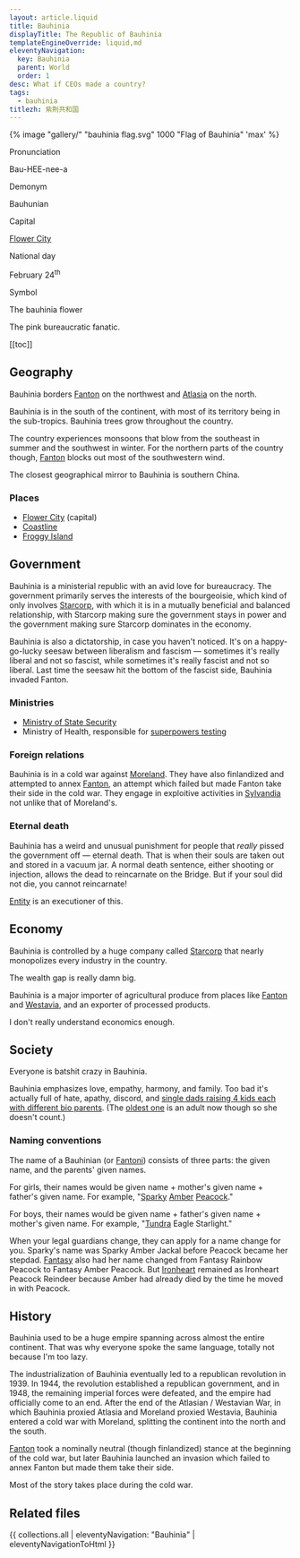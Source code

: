 ```yaml
---
layout: article.liquid
title: Bauhinia
displayTitle: The Republic of Bauhinia
templateEngineOverride: liquid,md
eleventyNavigation:
  key: Bauhinia
  parent: World
  order: 1
desc: What if CEOs made a country?
tags:
  - bauhinia
titlezh: 紫荆共和国
---
```


{% image "gallery/" "bauhinia flag.svg" 1000 "Flag of Bauhinia" 'max' %}

<div class="attr">
  <p>Pronunciation</p>
  <p>Bau-HEE-nee-a</p>
  <p>Demonym</p>
  <p>Bauhunian</p>
  <p>Capital</p>
  <p><a href="/world/bauhinia/flower-city/">Flower City</a></p>
  <p>National day</p>
  <p>February 24<sup>th</sup></p>
  <p>Symbol</p>
  <p>The bauhinia flower</p>
</div>

The pink bureaucratic fanatic.

[[toc]]

## Geography

Bauhinia borders [Fanton](/world/fanton/) on the northwest and [Atlasia](/world/atlasia/) on the north.

Bauhinia is in the south of the continent, with most of its territory being in the sub-tropics. Bauhinia trees grow throughout the country.

The country experiences monsoons that blow from the southeast in summer and the southwest in winter. For the northern parts of the country though, [Fanton](/world/fanton/) blocks out most of the southwestern wind.

The closest geographical mirror to Bauhinia is southern China.

### Places

- [Flower City](/world/bauhinia/flower-city/) (capital)
- [Coastline](/world/bauhinia/coastline/)
- [Froggy Island](/world/bauhinia/froggy-island/)

## Government

Bauhinia is a ministerial republic with an avid love for bureaucracy. The government primarily serves the interests of the bourgeoisie, which kind of only involves [Starcorp](/world/bauhinia/starcorp/), with which it is in a mutually beneficial and balanced relationship, with Starcorp making sure the government stays in power and the government making sure Starcorp dominates in the economy.

Bauhinia is also a dictatorship, in case you haven't noticed. It's on a happy-go-lucky seesaw between liberalism and fascism — sometimes it's really liberal and not so fascist, while sometimes it's really fascist and not so liberal. Last time the seesaw hit the bottom of the fascist side, Bauhinia invaded Fanton.

### Ministries

- [Ministry of State Security](/world/bauhinia/mss/)
- Ministry of Health, responsible for [superpowers testing](/world/bauhinia/superpowers/)

### Foreign relations

Bauhinia is in a cold war against [Moreland](/world/moreland/). They have also finlandized and attempted to annex [Fanton](/world/fanton/), an attempt which failed but made Fanton take their side in the cold war. They engage in exploitive activities in [Sylvandia](/world/sylvandia/) not unlike that of Moreland's.

### Eternal death

Bauhinia has a weird and unusual punishment for people that *really* pissed the government off — eternal death. That is when their souls are taken out and stored in a vacuum jar. A normal death sentence, either shooting or injection, allows the dead to reincarnate on the Bridge. But if your soul did not die, you cannot reincarnate!

[Entity](/characters/entity/) is an executioner of this.

## Economy

Bauhinia is controlled by a huge company called [Starcorp](starcorp/) that nearly monopolizes every industry in the country.

The wealth gap is really damn big.

Bauhinia is a major importer of agricultural produce from places like [Fanton](/world/fanton/) and [Westavia](/world/westavia/), and an exporter of processed products.

I don't really understand economics enough.

## Society

Everyone is batshit crazy in Bauhinia.

Bauhinia emphasizes love, empathy, harmony, and family. Too bad it's actually full of hate, apathy, discord, and [single dads raising 4 kids each with different bio parents](/characters/peacock/). (The [oldest one](/characters/fantasy/) is an adult now though so she doesn't count.)

### Naming conventions

The name of a Bauhinian (or [Fantoni](/world/fanton/)) consists of three parts: the given name, and the parents' given names.

For girls, their names would be given name + mother's given name + father's given name. For example, "[Sparky](/characters/sparky/) [Amber](/characters/amber/) [Peacock](/characters/peacock/)."

For boys, their names would be given name + father's given name + mother's given name. For example, "[Tundra](/characters/tundra/) Eagle Starlight."

When your legal guardians change, they can apply for a name change for you. Sparky's name was Sparky Amber Jackal before Peacock became her stepdad. [Fantasy](/characters/fantasy/) also had her name changed from Fantasy Rainbow Peacock to Fantasy Amber Peacock. But [Ironheart](/characters/ironheart/) remained as Ironheart Peacock Reindeer because Amber had already died by the time he moved in with Peacock.

## History

Bauhinia used to be a huge empire spanning across almost the entire continent. That was why everyone spoke the same language, totally not because I'm too lazy.

The industrialization of Bauhinia eventually led to a republican revolution in 1939. In 1944, the revolution established a republican government, and in 1948, the remaining imperial forces were defeated, and the empire had officially come to an end. After the end of the Atlasian / Westavian War, in which Bauhinia proxied Atlasia and Moreland proxied Westavia, Bauhinia entered a cold war with Moreland, splitting the continent into the north and the south.

[Fanton](/world/fanton/) took a nominally neutral (though finlandized) stance at the beginning of the cold war, but later Bauhinia launched an invasion which failed to annex Fanton but made them take their side.

Most of the story takes place during the cold war.

## Related files

{{ collections.all | eleventyNavigation: "Bauhinia" | eleventyNavigationToHtml }}
